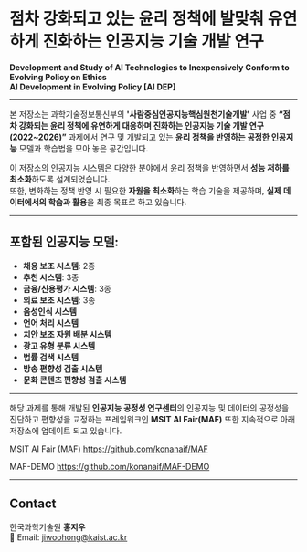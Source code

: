 # 점차 강화되고 있는 윤리 정책에 발맞춰 유연하게 진화하는 인공지능 기술 개발 연구  
**Development and Study of AI Technologies to Inexpensively Conform to Evolving Policy on Ethics**  
**AI Development in Evolving Policy [AI DEP]**

---

본 저장소는 과학기술정보통신부의 **'사람중심인공지능핵심원천기술개발'** 사업 중 **“점차 강화되는 윤리 정책에 유연하게 대응하며 진화하는 인공지능 기술 개발 연구(2022~2026)”** 과제에서 연구 및 개발되고 있는 **윤리 정책을 반영하는 공정한 인공지능** 모델과 학습법을 모아 놓은 공간입니다.

이 저장소의 인공지능 시스템은 다양한 분야에서 윤리 정책을 반영하면서 **성능 저하를 최소화**하도록 설계되었습니다.  
또한, 변화하는 정책 반영 시 필요한 **자원을 최소화**하는 학습 기술을 제공하며, **실제 데이터에서의 학습과 활용**을 최종 목표로 하고 있습니다.

---

## 포함된 인공지능 모델:

- **채용 보조 시스템**: 2종  
- **추천 시스템**: 3종  
- **금융/신용평가 시스템**: 3종  
- **의료 보조 시스템**: 3종  
- **음성인식 시스템**  
- **언어 처리 시스템**  
- **치안 보조 자원 배분 시스템**  
- **광고 유형 분류 시스템**  
- **법률 검색 시스템**  
- **방송 편향성 검출 시스템**  
- **문화 콘텐츠 편향성 검출 시스템**  

---

해당 과제를 통해 개발된 **인공지능 공정성 연구센터**의 인공지능 및 데이터의 공정성을 진단하고 편향성을 교정하는 프레임워크인 **MSIT AI Fair(MAF)** 또한 지속적으로 아래 저장소에 업데이트 되고 있습니다. 

MSIT AI Fair (MAF)
https://github.com/konanaif/MAF

MAF-DEMO
https://github.com/konanaif/MAF-DEMO

---

## Contact  
한국과학기술원 **홍지우**  
📧 Email: [jiwoohong@kaist.ac.kr](mailto:jiwoohong@kaist.ac.kr)
